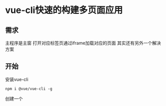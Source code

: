 # vue-cli快速的构建多页面应用

## 需求
主程序是主窗 打开对应标签页通过iframe加载对应的页面 
其实还有另外一个解决方案 [](https://qiankun.umijs.org/zh)
## 开始
安装vue-cli
```
npm i @vue/vue-cli -g
```
创建一个